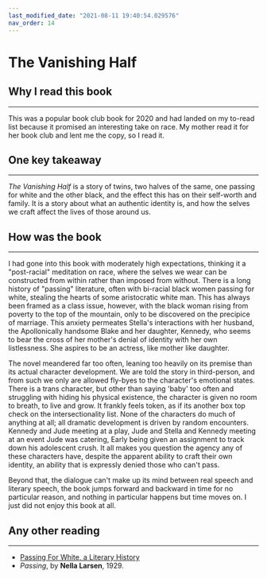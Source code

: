 ```yaml
---
last_modified_date: "2021-08-11 19:40:54.029576"
nav_order: 14
---
```

# The Vanishing Half

## Why I read this book
---
This was a popular book club book for 2020 and had landed on my to-read list because it promised an interesting take on race. My mother read it for her book club and lent me the copy, so I read it.

## One key takeaway
---
_The Vanishing Half_ is a story of twins, two halves of the same, one passing for white and the other black, and the effect this has on their self-worth and family. It is a story about what an authentic identity is, and how the selves we craft affect the lives of those around us.

## How was the book
---
I had gone into this book with moderately high expectations, thinking it a "post-racial" meditation on race, where the selves we wear can be constructed from within rather than imposed from without. There is a long history of "passing" literature, often with bi-racial black women passing for white, stealing the hearts of some aristocratic white man. This has always been framed as a class issue, however, with the black woman rising from poverty to the top of the mountain, only to be discovered on the precipice of marriage. This anxiety permeates Stella's interactions with her husband, the Apollonically handsome Blake and her daughter, Kennedy, who seems to bear the cross of her mother's denial of identity with her own listlessness. She aspires to be an actress, like mother like daughter.

The novel meandered far too often, leaning too heavily on its premise than its actual character development. We are told the story in third-person, and from such we only are allowed fly-byes to the character's emotional states. There is a trans character, but other than saying 'baby' too often and struggling with hiding his physical existence, the character is given no room to breath, to live and grow. It frankly feels token, as if its another box top check on the intersectionality list. None of the characters do much of anything at all; all dramatic development is driven by random encounters. Kennedy and Jude meeting at a play, Jude and Stella and Kennedy meeting at an event Jude was catering, Early being given an assignment to track down his adolescent crush. It all makes you question the agency any of these characters have, despite the apparent ability to craft their own identity, an ability that is expressly denied those who can't pass.

Beyond that, the dialogue can't make up its mind between real speech and literary speech, the book jumps forward and backward in time for no particular reason, and nothing in particular happens but time moves on. I just did not enjoy this book at all.

## Any other reading
---
- [Passing For White, a Literary History](https://lithub.com/passing-for-white-a-literary-history/)
- _Passing_, by **Nella Larsen**, 1929.